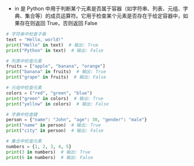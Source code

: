 - in 是 Python 中用于判断某个元素是否属于容器（如字符串、列表、元组、字典、集合等）的成员运算符。它用于检查某个元素是否存在于给定容器中，如果存在则返回 True，否则返回 False
```python
# 字符串中检查子串
text = "Hello, world!"
print("Hello" in text)  # 输出: True
print("Python" in text)  # 输出: False

# 列表中检查元素
fruits = ["apple", "banana", "orange"]
print("banana" in fruits)  # 输出: True
print("grape" in fruits)  # 输出: False

# 元组中检查元素
colors = ("red", "green", "blue")
print("green" in colors)  # 输出: True
print("yellow" in colors)  # 输出: False

# 字典中检查键
person = {"name": "John", "age": 30, "gender": "male"}
print("name" in person)  # 输出: True
print("city" in person)  # 输出: False

# 集合中检查元素
numbers = {1, 2, 3, 4, 5}
print(3 in numbers)  # 输出: True
print(6 in numbers)  # 输出: False

```